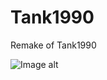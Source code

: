 # Tank1990
Remake of Tank1990

![Image alt](https://github.com/paw1a/Tank1990/raw/master/res/Images/screenshot2.png)

